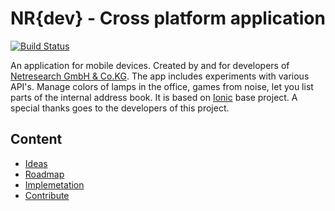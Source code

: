NR{dev} - Cross platform application
====================================

[![Build Status](https://travis-ci.org/vergissberlin/nr-dev.svg?branch=develop)](https://travis-ci.org/vergissberlin/nr-dev)

An application for mobile devices. Created by and for developers of [Netresearch GmbH & Co.KG](http://netresearch.de).
The app includes experiments with various API's. Manage colors of lamps in the office, games from noise, let you list parts of the internal address book.
It is based on [Ionic](ionicframework.com) base project. A special thanks goes to the developers of this project.


## Content
- [Ideas](docs/ideas.md)
- [Roadmap](docs/roadmap.md)
- [Implemetation](docs/implementation.md)
- [Contribute](docs/contribute.md)

